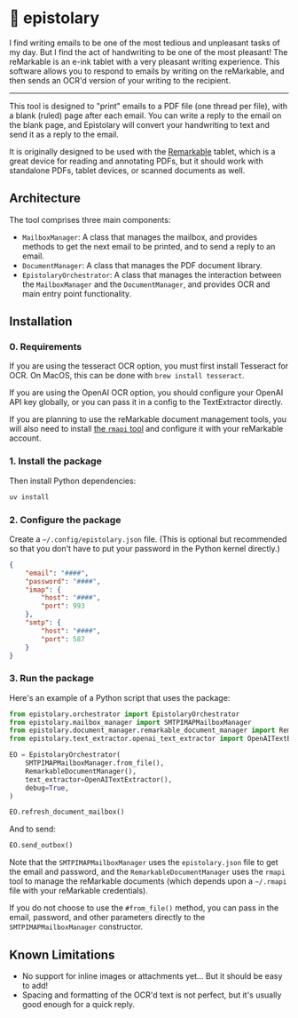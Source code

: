 # 💌 epistolary

I find writing emails to be one of the most tedious and unpleasant tasks of my day. But I find the act of handwriting to be one of the most pleasant! The reMarkable is an e-ink tablet with a very pleasant writing experience. This software allows you to respond to emails by writing on the reMarkable, and then sends an OCR'd version of your writing to the recipient.

---

This tool is designed to "print" emails to a PDF file (one thread per file), with a blank (ruled) page after each email.
You can write a reply to the email on the blank page, and Epistolary will convert your handwriting to text and send it as a reply to the email.

It is originally designed to be used with the [Remarkable](https://remarkable.com/) tablet, which is a great device for reading and annotating PDFs, but it should work with standalone PDFs, tablet devices, or scanned documents as well.

## Architecture

The tool comprises three main components:

-   `MailboxManager`: A class that manages the mailbox, and provides methods to get the next email to be printed, and to send a reply to an email.
-   `DocumentManager`: A class that manages the PDF document library.
-   `EpistolaryOrchestrator`: A class that manages the interaction between the `MailboxManager` and the `DocumentManager`, and provides OCR and main entry point functionality.

## Installation

### 0. Requirements

If you are using the tesseract OCR option, you must first install Tesseract for OCR. On MacOS, this can be done with `brew install tesseract`.

If you are using the OpenAI OCR option, you should configure your OpenAI API key globally, or you can pass it in a config to the TextExtractor directly.

If you are planning to use the reMarkable document management tools, you will also need to install [the `rmapi` tool](https://github.com/juruen/rmapi) and configure it with your reMarkable account.

### 1. Install the package

Then install Python dependencies:

```bash
uv install
```

### 2. Configure the package

Create a `~/.config/epistolary.json` file. (This is optional but recommended so that you don't have to put your password in the Python kernel directly.)

```json
{
    "email": "####",
    "password": "####",
    "imap": {
        "host": "####",
        "port": 993
    },
    "smtp": {
        "host": "####",
        "port": 587
    }
}
```

### 3. Run the package

Here's an example of a Python script that uses the package:

```python
from epistolary.orchestrator import EpistolaryOrchestrator
from epistolary.mailbox_manager import SMTPIMAPMailboxManager
from epistolary.document_manager.remarkable_document_manager import RemarkableDocumentManager
from epistolary.text_extractor.openai_text_extractor import OpenAITextExtractor

EO = EpistolaryOrchestrator(
    SMTPIMAPMailboxManager.from_file(),
    RemarkableDocumentManager(),
    text_extractor=OpenAITextExtractor(),
    debug=True,
)

EO.refresh_document_mailbox()
```

And to send:

```python
EO.send_outbox()
```

Note that the `SMTPIMAPMailboxManager` uses the `epistolary.json` file to get the email and password, and the `RemarkableDocumentManager` uses the `rmapi` tool to manage the reMarkable documents (which depends upon a `~/.rmapi` file with your reMarkable credentials).

If you do not choose to use the `#from_file()` method, you can pass in the email, password, and other parameters directly to the `SMTPIMAPMailboxManager` constructor.

## Known Limitations

-   No support for inline images or attachments yet... But it should be easy to add!
-   Spacing and formatting of the OCR'd text is not perfect, but it's usually good enough for a quick reply.
